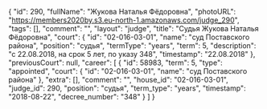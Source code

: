 {
    "id": 290,
    "fullName": "Жукова Наталья Фёдоровна",
    "photoURL": "https://members2020by.s3.eu-north-1.amazonaws.com/judge_290",
    "tags": [],
    "comment": "",
    "layout": "judge",
    "title": "Судья Жукова Наталья Фёдоровна",
    "court": {
        "id": "02-016-03-01",
        "name": "суд Поставского района",
        "position": "судья",
        "termType": "years",
        "term": 5,
        "description": "c 22.08.2018, на срок 5 лет, по указу 348",
        "timestamp": "22.08.2018"
    },
    "previousCourt": null,
    "career": [
        {
            "id": 58983,
            "term": 5,
            "type": "appointed",
            "court": {
                "id": "02-016-03-01",
                "name": "суд Поставского района"
            },
            "extra": [],
            "comment": "",
            "house_id": "02-016-03-01",
            "judge_id": 290,
            "position": "судья",
            "term_type": "years",
            "timestamp": "2018-08-22",
            "decree_number": "348"
        }
    ]
}